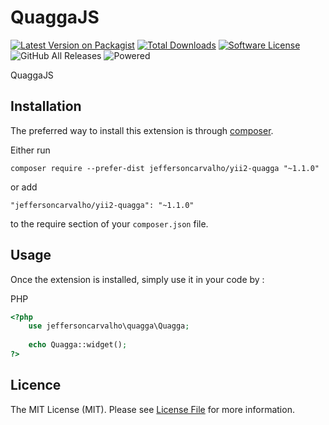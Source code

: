 QuaggaJS
========
[![Latest Version on Packagist][ico-version]][link-packagist]
[![Total Downloads][ico-downloads]][link-downloads]
[![Software License][ico-license]](LICENSE.md)
![GitHub All Releases]
![Powered][ico-jefferson]

QuaggaJS

Installation
------------

The preferred way to install this extension is through [composer](http://getcomposer.org/download/).

Either run

```
composer require --prefer-dist jeffersoncarvalho/yii2-quagga "~1.1.0"
```

or add

```
"jeffersoncarvalho/yii2-quagga": "~1.1.0"
```

to the require section of your `composer.json` file.


Usage
-----

Once the extension is installed, simply use it in your code by  :

PHP
```php
<?php
    use jeffersoncarvalho\quagga\Quagga;
   
    echo Quagga::widget(); 
?>

```
## Licence

The MIT License (MIT). Please see [License File](LICENSE.md) for more information.


[ico-version]: https://img.shields.io/packagist/v/jeffersoncarvalho/yii2-quagga.svg?style=flat-square
[ico-license]: https://img.shields.io/badge/license-MIT-brightgreen.svg?style=flat-square
[ico-downloads]: https://img.shields.io/packagist/dt/jeffersoncarvalho/yii2-quagga.svg?label=downloads%20Packagist&style=flat-square

[ico-jefferson]:https://img.shields.io/badge/Powered_by-Jefferson_Carvalho-orange.svg?style=flat-square

[GitHub All Releases]:https://img.shields.io/github/downloads/jscarvalho76/yii2-quagga/total.svg?label=downloads%20Git&style=flat-square

[link-packagist]: https://packagist.org/packages/jeffersoncarvalho/yii2-quagga
[link-downloads]: https://packagist.org/packages/jeffersoncarvalho/yii2-quagga
[link-author]: https://github.com/jscarvalho76
[link-contributors]: ../../contributors
